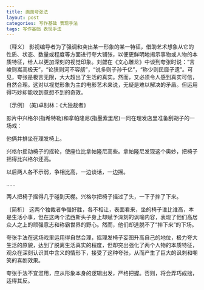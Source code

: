 ```yaml
---
title: 画面夸张法
layout: post
categories: 写作基础 表现手法
tags: 写作基础 表现手法
---
```


〔释义〕 影视编导者为了强调和突出某一形象的某一特征，借助艺术想象从它的性质、状态、数量或程度等方面进行夸大铺张，以便更鲜明地揭示事物或人物的本质特征，给人以更加深刻的视觉印象。刘勰在《文心雕龙》中谈到夸张时说：“言峻则嵩高极天”，“论狭则河不容舠”，“说多则子孙千亿”，“称少则民靡孑遗”。可见，夸张是极言无限，大大超出了生活的真实。然而，又必须令人感到真实可信，自然合理。这对以视觉形象为主的电影艺术来说，无疑是难以解决的矛盾。但运用得巧妙却能收到意想不到的奇效。

〔示例〕 (美)卓别林：《大独裁者》

影片中兴格尔(指希特勒)和拿帕隆尼(指墨索里尼)一同在理发店里准备刮胡子的一场戏：

他俩并排坐在理发椅上。

兴格尔摇动椅子的摇轮，使座位比拿帕隆尼高些。拿帕隆尼发现这个奥妙，把椅子摇得比兴格尔还高。

以后两人各不示弱，争相比高，一边谈话，一边摇。

……

两人把椅子摇得几乎碰到天棚。兴格尔把椅子摇过了头，一下子摔了下来。

〔简析〕 这两个独裁者争强好胜，各不相让，表面看来，坐的椅子谁比谁高，本是生活小事，但在这两个法西斯头子身上却赋予深刻的讽喻内容，表现了他们高居众人之上的顽强意志和称霸世界的野心。然而，他们却逃脱不了“摔下来”的下场。

夸张手法在这场戏里运用得自然合理，摇理发椅子妄图升高自己的地位，极力夸大生活的原貌，达到了脱离生活真实的程度，但却突出强化了两个人物的本质特征，观众在深刻认识其中含义的情形下，接受了这种夸张，从而产生了巨大的讽刺和嘲笑的喜剧效果。

夸张手法不宜滥用，应从形象本身的逻辑出发，严格把握。否则，将会弄巧成拙，适得其反。 